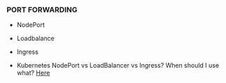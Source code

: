 ### PORT FORWARDING
* NodePort
* Loadbalance
* Ingress

* Kubernetes NodePort vs LoadBalancer vs Ingress? When should I use what? [Here](https://medium.com/google-cloud/kubernetes-nodeport-vs-loadbalancer-vs-ingress-when-should-i-use-what-922f010849e0)